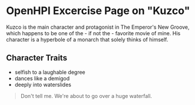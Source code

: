 # OpenHPI Excercise Page on "Kuzco"

Kuzco is the main character and protagonist in The Emperor's New Groove, which happens to be one of the - if not the - favorite movie of mine. His character is a hyperbole of a monarch that solely thinks of himself.

## Character Traits

* selfish to a laughable degree
* dances like a demigod
* deeply into waterslides

> Don't tell me. We're about to go over a huge waterfall.
